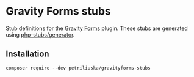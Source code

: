 # Gravity Forms stubs

Stub definitions for the [Gravity Forms](https://www.gravityforms.com/) plugin.
These stubs are generated using [php-stubs/generator](https://github.com/php-stubs/generator).

## Installation

`composer require --dev petriliuska/gravityforms-stubs`
